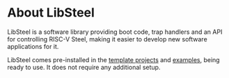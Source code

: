 # About LibSteel

LibSteel is a software library providing boot code, trap handlers and an API for controlling RISC-V Steel, making it easier to develop new software applications for it.

LibSteel comes pre-installed in the [template projects](userguide.md#building-the-application) and [examples](examples/helloworld.md), being ready to use. It does not require any additional setup.